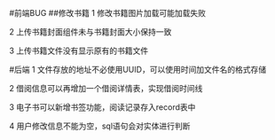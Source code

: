 #前端BUG
##修改书籍
1 修改书籍图片加载可能加载失败

2 上传书籍封面组件未与书籍封面大小保持一致

3 上传书籍文件没有显示原有的书籍文件


#后端
1 文件存放的地址不必使用UUID，可以使用时间加文件名的格式存储

2 借阅信息可以再增加一个借阅详情表，实现借阅时间线

3 电子书可以新增书签功能，阅读记录存入record表中

4 用户修改信息不能为空，sql语句会对实体进行判断
